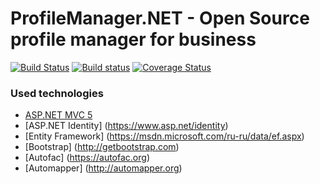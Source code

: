 # ProfileManager.NET - Open Source profile manager for business

[![Build Status](https://travis-ci.org/antifrizz52/ProfileManager.svg?branch=develop)](https://travis-ci.org/antifrizz52/ProfileManager)
[![Build status](https://ci.appveyor.com/api/projects/status/s6319tkp7qp8ibtk/branch/master?svg=true)](https://ci.appveyor.com/project/antifrizz52/profilemanager/branch/master)
[![Coverage Status](https://coveralls.io/repos/github/antifrizz52/ProfileManager/badge.svg)](https://coveralls.io/github/antifrizz52/ProfileManager)

### Used technologies
* [ASP.NET MVC 5](https://www.asp.net/mvc/mvc5)
* [ASP.NET Identity] (https://www.asp.net/identity)
* [Entity Framework] (https://msdn.microsoft.com/ru-ru/data/ef.aspx)
* [Bootstrap] (http://getbootstrap.com)
* [Autofac] (https://autofac.org)
* [Automapper] (http://automapper.org)
